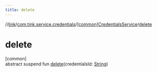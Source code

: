 ```yaml
---
title: delete
---
```

//[link](../../../index.html)/[com.tink.service.credentials](../index.html)/[[common]CredentialsService](index.html)/[delete](delete.html)



# delete



[common]\
abstract suspend fun [delete](delete.html)(credentialsId: [String](https://kotlinlang.org/api/latest/jvm/stdlib/kotlin/-string/index.html))




